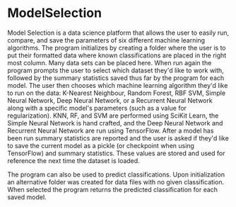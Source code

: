 # ModelSelection

Model Selection is a data science platform that allows the user to easily run, compare, and save the parameters of six different machine learning algorithms. The program initializes by creating a folder where the user is to put their formatted data where known classifications are placed in the right most column. Many data sets can be placed here. When run again the program prompts the user to select which dataset they'd like to work with, followed by the summary statistics saved thus far by the program for each model. The user then chooses which machine learning algorithm they'd like to run on the data: K-Nearest Neighbour, Random Forest, RBF SVM, Simple Neural Network, Deep Neural Network, or a Recurrent Neural Network along with a specific model's parameters (such as a value for regularization). KNN, RF, and SVM are performed using SciKit Learn, the Simple Neural Network is hand crafted, and the Deep Neural Network and Recurrent Neural Network are run using TensorFlow. After a model has been run summary statistics are reported and the user is asked if they'd like to save the current model as a pickle (or checkpoint when using TensorFlow) and summary statistics. These values are stored and used for reference the next time the dataset is loaded. 

The program can also be used to predict classifications. Upon initialization an alternative folder was created for data files with no given classification. When selected the program returns the predicted classification for each saved model.
